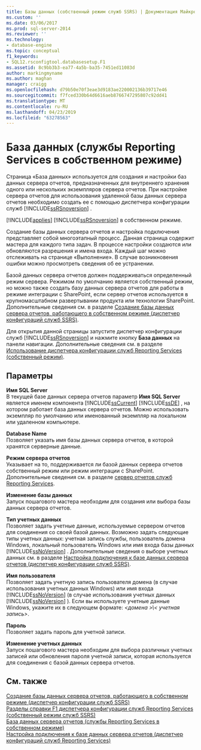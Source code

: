 ```yaml
---
title: Базы данных (собственный режим служб SSRS) | Документация Майкрософт
ms.custom: ''
ms.date: 03/06/2017
ms.prod: sql-server-2014
ms.reviewer: ''
ms.technology:
- database-engine
ms.topic: conceptual
f1_keywords:
- SQL12.rsconfigtool.databasesetup.F1
ms.assetid: 8c9bb3b3-ea77-4a5b-ba35-7451ed11083d
author: markingmyname
ms.author: maghan
manager: craigg
ms.openlocfilehash: d79b50e70f3eae3d9183ae220002136b39717e46
ms.sourcegitcommit: f7fced330b64d6616aeb8766747295807c92dd41
ms.translationtype: MT
ms.contentlocale: ru-RU
ms.lasthandoff: 04/23/2019
ms.locfileid: "63278563"
---
```

# <a name="database-ssrs-native-mode"></a>База данных (службы Reporting Services в собственном режиме)
  Страница «База данных» используется для создания и настройки баз данных сервера отчетов, предназначенных для внутреннего хранения одного или нескольких экземпляров сервера отчетов. При настройке сервера отчетов для использования удаленной базы данных сервера отчетов необходимо создать ее с помощью диспетчера конфигурации служб [!INCLUDE[ssRSnoversion](../../includes/ssrsnoversion-md.md)] .  
  
 [!INCLUDE[applies](../../includes/applies-md.md)] [!INCLUDE[ssRSnoversion](../../includes/ssrsnoversion-md.md)] в собственном режиме.  
  
 Создание базы данных сервера отчетов и настройка подключения представляет собой многоэтапный процесс. Данная страница содержит мастера для каждого типа задач. В процессе настройки создаются или обновляются разрешения и имена входа. Каждый шаг можно отслеживать на странице «Выполнение». В случае возникновения ошибки можно просмотреть сведения об ее устранении.  
  
 Базой данных сервера отчетов должен поддерживаться определенный режим сервера. Режимом по умолчанию является собственный режим, но можно также создать базу данных сервера отчетов для работы в режиме интеграции с SharePoint, если сервер отчетов используется в крупномасштабном развертывании продукта или технологии SharePoint. Дополнительные сведения см. в разделе [Создание базы данных сервера отчетов, работающего в собственном режиме (диспетчер конфигураций служб SSRS)](../../reporting-services/install-windows/ssrs-report-server-create-a-native-mode-report-server-database.md).  
  
 Для открытия данной страницы запустите диспетчер конфигурации служб [!INCLUDE[ssRSnoversion](../../includes/ssrsnoversion-md.md)] и нажмите кнопку **База данных** на панели навигации. Дополнительные сведения см. в разделе [Использование диспетчера конфигурации служб Reporting Services (собственный режим)](../../../2014/sql-server/install/reporting-services-configuration-manager-native-mode.md).  
  
## <a name="options"></a>Параметры  
 **Имя SQL Server**  
 В текущей базе данных сервера отчетов параметр **Имя SQL Server** является именем компонента [!INCLUDE[ssCurrent](../../includes/sscurrent-md.md)] [!INCLUDE[ssDE](../../includes/ssde-md.md)] , на котором работает база данных сервера отчетов. Можно использовать экземпляр по умолчанию или именованный экземпляр на локальном или удаленном компьютере.  
  
 **Database Name**  
 Позволяет указать имя базы данных сервера отчетов, в которой хранятся серверные данные.  
  
 **Режим сервера отчетов**  
 Указывает на то, поддерживается ли базой данных сервера отчетов собственный режим или режим интеграции с SharePoint. Дополнительные сведения см. в разделе [сервер отчетов служб Reporting Services](../../../2014/reporting-services/reporting-services-report-server.md).  
  
 **Изменение базы данных**  
 Запуск пошагового мастера необходим для создания или выбора базы данных сервера отчетов.  
  
 **Тип учетных данных**  
 Позволяет задать учетные данные, используемые сервером отчетов для соединения со своей базой данных. Возможно задать следующие типы учетных данных: учетная запись службы, пользователь домена Windows, локальный пользователь Windows или имя входа базы данных [!INCLUDE[ssNoVersion](../../includes/ssnoversion-md.md)] . Дополнительные сведения о выборе учетных данных см. в разделе [Настройка подключения к базе данных сервера отчетов &#40;диспетчер конфигурации служб SSRS&#41;](../../../2014/sql-server/install/configure-a-report-server-database-connection-ssrs-configuration-manager.md).  
  
 **Имя пользователя**  
 Позволяет задать учетную запись пользователя домена (в случае использования учетных данных Windows) или имя входа [!INCLUDE[ssNoVersion](../../includes/ssnoversion-md.md)] (в случае использования учетных данных [!INCLUDE[ssNoVersion](../../includes/ssnoversion-md.md)] ). Если вы используете учетные данные Windows, укажите их в следующем формате:  *\<домена >\\< учетная запись\>*.  
  
 **Пароль**  
 Позволяет задать пароль для учетной записи.  
  
 **Изменение учетных данных**  
 Запуск пошагового мастера необходим для выбора различных учетных записей или обновления пароля учетной записи, которая используется для соединения с базой данных сервера отчетов.  
  
## <a name="see-also"></a>См. также  
 [Создание базы данных сервера отчетов, работающего в собственном режиме (диспетчер конфигурации служб SSRS)](../../reporting-services/install-windows/ssrs-report-server-create-a-native-mode-report-server-database.md)   
 [Разделы справки F1 диспетчера конфигурации служб Reporting Services &#40;собственный режим служб SSRS&#41;](../../../2014/sql-server/install/reporting-services-configuration-manager-f1-help-topics-ssrs-native-mode.md)   
 [База данных сервера отчетов (службы Reporting Services в собственном режиме)](../../reporting-services/report-server/report-server-database-ssrs-native-mode.md)   
 [Настройка подключения к базе данных сервера отчетов (диспетчер конфигураций служб Reporting Services)](../../../2014/sql-server/install/configure-a-report-server-database-connection-ssrs-configuration-manager.md)  
  
  
